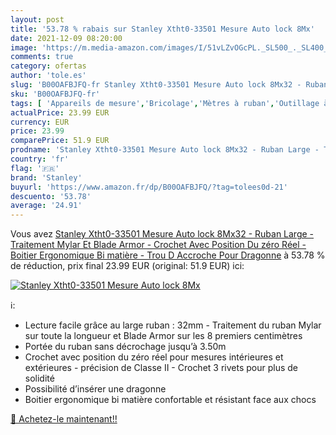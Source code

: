 ```yaml
---
layout: post
title: '53.78 % rabais sur Stanley Xtht0-33501 Mesure Auto lock 8Mx'
date: 2021-12-09 08:20:00
image: 'https://m.media-amazon.com/images/I/51vLZvOGcPL._SL500_._SL400_.jpg'
comments: true
category: ofertas
author: 'tole.es'
slug: 'B00OAFBJFQ-fr Stanley Xtht0-33501 Mesure Auto lock 8Mx32 - Ruban Large -...'
sku: 'B00OAFBJFQ-fr'
tags: [ 'Appareils de mesure','Bricolage','Mètres à ruban','Outillage à main et électroportatif','stanley', ]
actualPrice: 23.99 EUR
currency: EUR
price: 23.99
comparePrice: 51.9 EUR
prodname: 'Stanley Xtht0-33501 Mesure Auto lock 8Mx32 - Ruban Large - Traitement Mylar Et Blade Armor - Crochet Avec Position Du zéro Réel - Boitier Ergonomique Bi matière - Trou D Accroche Pour Dragonne'
country: 'fr'
flag: '🇫🇷'
brand: 'Stanley'
buyurl: 'https://www.amazon.fr/dp/B00OAFBJFQ/?tag=tolees0d-21'
descuento: '53.78'
average: '24.91'
---
```


Vous avez [Stanley Xtht0-33501 Mesure Auto lock 8Mx32 - Ruban Large - Traitement Mylar Et Blade Armor - Crochet Avec Position Du zéro Réel - Boitier Ergonomique Bi matière - Trou D Accroche Pour Dragonne](https://www.amazon.fr/dp/B00OAFBJFQ/?tag=tolees0d-21)  à  53.78 % de réduction, prix final  23.99 EUR (original: 51.9 EUR) ici:

[![Stanley Xtht0-33501 Mesure Auto lock 8Mx](https://m.media-amazon.com/images/I/51vLZvOGcPL._SL500_._SL400_.jpg)](https://www.amazon.fr/dp/B00OAFBJFQ/?tag=tolees0d-21)

ℹ️:

- Lecture facile grâce au large ruban : 32mm - Traitement du ruban Mylar sur toute la longueur et Blade Armor sur les 8 premiers centimètres
- Portée du ruban sans décrochage jusqu’à 3.50m
- Crochet avec position du zéro réel pour mesures intérieures et extérieures - précision de Classe II - Crochet 3 rivets pour plus de solidité
- Possibilité d’insérer une dragonne
- Boitier ergonomique bi matière confortable et résistant face aux chocs

[🛒 Achetez-le maintenant!!](https://www.amazon.fr/dp/B00OAFBJFQ/?tag=tolees0d-21)
